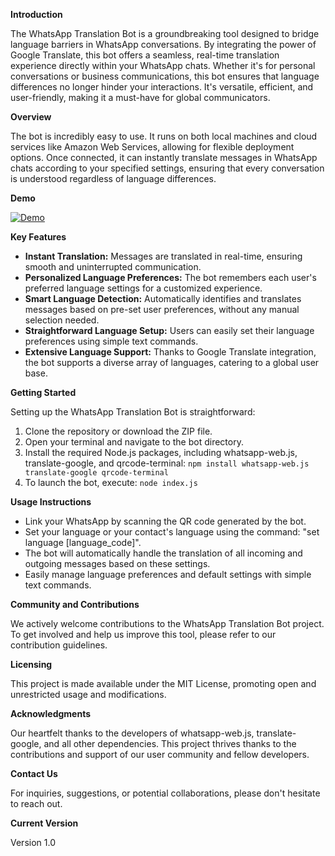 **Introduction**

The WhatsApp Translation Bot is a groundbreaking tool designed to bridge language barriers in WhatsApp conversations. By integrating the power of Google Translate, this bot offers a seamless, real-time translation experience directly within your WhatsApp chats. Whether it's for personal conversations or business communications, this bot ensures that language differences no longer hinder your interactions. It's versatile, efficient, and user-friendly, making it a must-have for global communicators.

**Overview**

The bot is incredibly easy to use. It runs on both local machines and cloud services like Amazon Web Services, allowing for flexible deployment options. Once connected, it can instantly translate messages in WhatsApp chats according to your specified settings, ensuring that every conversation is understood regardless of language differences.

**Demo** 

[![Demo](http://img.youtube.com/vi/OvJL2R9Qygs/0.jpg)](https://www.youtube.com/watch?v=OvJL2R9Qygs)

**Key Features**

- **Instant Translation:** Messages are translated in real-time, ensuring smooth and uninterrupted communication.
- **Personalized Language Preferences:** The bot remembers each user's preferred language settings for a customized experience.
- **Smart Language Detection:** Automatically identifies and translates messages based on pre-set user preferences, without any manual selection needed.
- **Straightforward Language Setup:** Users can easily set their language preferences using simple text commands.
- **Extensive Language Support:** Thanks to Google Translate integration, the bot supports a diverse array of languages, catering to a global user base.

**Getting Started**

Setting up the WhatsApp Translation Bot is straightforward:

1. Clone the repository or download the ZIP file.
2. Open your terminal and navigate to the bot directory.
3. Install the required Node.js packages, including whatsapp-web.js, translate-google, and qrcode-terminal: `npm install whatsapp-web.js translate-google qrcode-terminal`
4. To launch the bot, execute: `node index.js`

**Usage Instructions**

- Link your WhatsApp by scanning the QR code generated by the bot.
- Set your language or your contact's language using the command: "set language [language_code]". 
- The bot will automatically handle the translation of all incoming and outgoing messages based on these settings.
- Easily manage language preferences and default settings with simple text commands.

**Community and Contributions**

We actively welcome contributions to the WhatsApp Translation Bot project. To get involved and help us improve this tool, please refer to our contribution guidelines.

**Licensing**

This project is made available under the MIT License, promoting open and unrestricted usage and modifications.

**Acknowledgments**

Our heartfelt thanks to the developers of whatsapp-web.js, translate-google, and all other dependencies. This project thrives thanks to the contributions and support of our user community and fellow developers.

**Contact Us**

For inquiries, suggestions, or potential collaborations, please don't hesitate to reach out.

**Current Version**

Version 1.0




